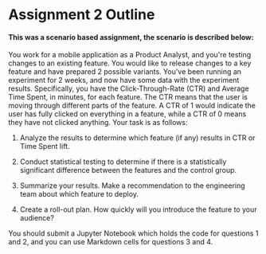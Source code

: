 # Assignment 2 Outline

#### This was a scenario based assignment, the scenario is described below:

You work for a mobile application as a Product Analyst, and you're testing changes to an existing feature. You would like to release changes to a key feature and have prepared 2 possible variants.  You've been running an experiment for 2 weeks, and now have some data with the experiment results. Specifically, you have the Click-Through-Rate (CTR) and Average Time Spent, in minutes, for each feature. The CTR means that the user is moving through different parts of the feature. A CTR of 1 would indicate the user has fully clicked on everything in a feature, while a CTR of 0 means they have not clicked anything. Your task is as follows:

1. Analyze the results to determine which feature (if any) results in CTR or Time Spent lift.

2. Conduct statistical testing to determine if there is a statistically significant difference between the features and the control group.

3. Summarize your results. Make a recommendation to the engineering team about which feature to deploy. 

4. Create a roll-out plan. How quickly will you introduce the feature to your audience?

You should submit a Jupyter Notebook which holds the code for questions 1 and 2, and you can use Markdown cells for questions 3 and 4.